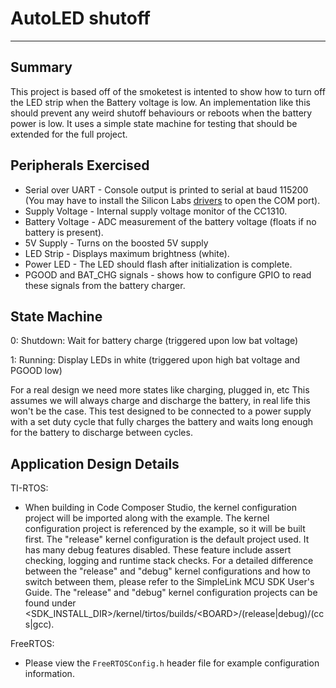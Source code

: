 
# AutoLED shutoff

---

## Summary

This project is based off of the smoketest is intented to show how to turn off the LED strip when the Battery voltage is low. 
An implementation like this should prevent any weird shutoff behaviours or reboots when the battery power is low. It uses
a simple state machine for testing that should be extended for the full project.

## Peripherals Exercised

* Serial over UART - Console output is printed to serial at baud 115200
	(You may have to install the Silicon Labs [drivers](
	https://www.silabs.com/developers/usb-to-uart-bridge-vcp-drivers?tab=downloads) 
	to open the COM port).
* Supply Voltage - Internal supply voltage monitor of the CC1310.
* Battery Voltage - ADC measurement of the battery voltage (floats if no
	battery is present).
* 5V Supply - Turns on the boosted 5V supply
* LED Strip - Displays maximum brightness (white).
* Power LED - The LED should flash after initialization is complete.
* PGOOD and BAT_CHG signals - shows how to configure GPIO to read these signals from the battery charger.

## State Machine

0: Shutdown: Wait for battery charge (triggered upon low bat voltage)

1: Running:  Display LEDs in white (triggered upon high bat voltage and PGOOD low)

For a real design we need more states like charging, plugged in, etc
This assumes we will always charge and discharge the battery, in real life this won't be the case.
This test designed to be connected to a power supply with a set duty cycle that fully charges the
battery and waits long enough for the battery to discharge between cycles.



## Application Design Details

TI-RTOS:

* When building in Code Composer Studio, the kernel configuration project will
be imported along with the example. The kernel configuration project is
referenced by the example, so it will be built first. The "release" kernel
configuration is the default project used. It has many debug features disabled.
These feature include assert checking, logging and runtime stack checks. For a
detailed difference between the "release" and "debug" kernel configurations and
how to switch between them, please refer to the SimpleLink MCU SDK User's
Guide. The "release" and "debug" kernel configuration projects can be found
under &lt;SDK_INSTALL_DIR&gt;/kernel/tirtos/builds/&lt;BOARD&gt;/(release|debug)/(ccs|gcc).

FreeRTOS:

* Please view the `FreeRTOSConfig.h` header file for example configuration
information.
